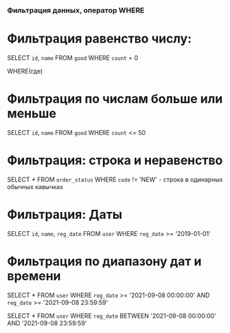 ### Фильтрация данных, оператор WHERE

# Фильтрация равенство числу:

SELECT `id`, `name`
FROM `good`
WHERE `count` = 0

WHERE(где)

# Фильтрация по числам больше или меньше

SELECT `id`, `name`
FROM `good`
WHERE `count` <= 50

# Фильтрация: строка и неравенство


SELECT *
FROM `order_status`
WHERE `code` != 'NEW' - строка в одинарных обычных кавычках

# Фильтрация: Даты

SELECT `id`, `name`, `reg_date`
FROM `user`
WHERE `reg_date` >= '2019-01-01'

# Фильтрация по диапазону дат и времени

SELECT * FROM `user`
WHERE
    `reg_date` >= '2021-09-08 00:00:00'
    AND
    `reg_date` >= '2021-09-08 23:59:59'

SELECT * FROM `user`
WHERE `reg_date` BETWEEN
    '2021-09-08 00:00:00' AND
    '2021-09-08 23:59:59'